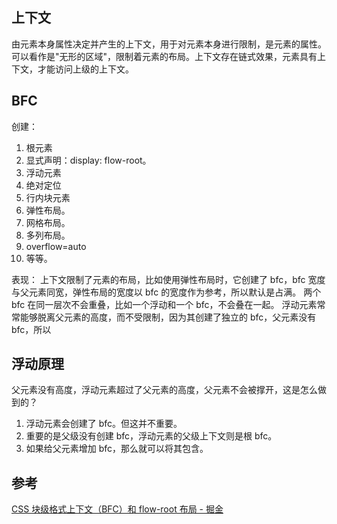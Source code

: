 ## 上下文
由元素本身属性决定并产生的上下文，用于对元素本身进行限制，是元素的属性。可以看作是"无形的区域"，限制着元素的布局。上下文存在链式效果，元素具有上下文，才能访问上级的上下文。

## BFC
创建：
1. 根元素
2. 显式声明：display: flow-root。
3. 浮动元素
4. 绝对定位
5. 行内块元素
6. 弹性布局。
7. 网格布局。
8. 多列布局。
9. overflow=auto
10. 等等。

表现：
上下文限制了元素的布局，比如使用弹性布局时，它创建了 bfc，bfc 宽度与父元素同宽，弹性布局的宽度以 bfc 的宽度作为参考，所以默认是占满。
两个 bfc 在同一层次不会重叠，比如一个浮动和一个 bfc，不会叠在一起。
浮动元素常常能够脱离父元素的高度，而不受限制，因为其创建了独立的 bfc，父元素没有 bfc，所以

## 浮动原理
父元素没有高度，浮动元素超过了父元素的高度，父元素不会被撑开，这是怎么做到的？
1. 浮动元素会创建了 bfc。但这并不重要。
2. 重要的是父级没有创建 bfc，浮动元素的父级上下文则是根 bfc。
3. 如果给父元素增加 bfc，那么就可以将其包含。

## 参考
[CSS 块级格式上下文（BFC）和 flow-root 布局 - 掘金](https://juejin.cn/post/7151056277123104782?searchId=20230924121727C48FDB67B00E71F4562F)